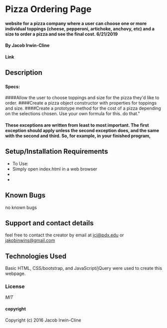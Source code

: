# Pizza Ordering Page

####  website for a pizza company where a user can choose one or more individual toppings (cheese, pepperoni, artichoke, anchovy, etc) and a size to order a pizza and see the final cost. 6/21/2019

#### By Jacob Irwin-Cline
#### Link

## Description

#####

#### Specs:
####Allow the user to choose toppings and size for the pizza they'd like to order.
####Create a pizza object constructor with properties for toppings and size.
####Create a prototype method for the cost of a pizza depending on the selections chosen. Use your own formula for this. do that."
#### These exceptions are written from least to most important. The first exception should apply unless the second exception does, and the same with the second and third. So, for example, in your finished program,

####


## Setup/Installation Requirements

* To Use:
* Simply open index.html in a web browser
*
* 



## Known Bugs

no known bugs

## Support and contact details

feel free to contact the creator by email at jci@pdx.edu or jakobinwins@gmail.com

## Technologies Used

Basic HTML, CSS/bootstrap, and JavaScript/jQuery were used to create this webpage.

### License

*MIT*

#### copyright ####

Copyright (c) 2016 Jacob Irwin-Cline
